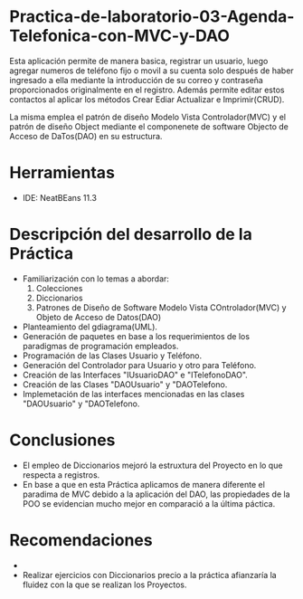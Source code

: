 # Practica-de-laboratorio-03-Agenda-Telefonica-con-MVC-y-DAO

Esta aplicación permite de manera basica, registrar un usuario, luego agregar numeros de teléfono fijo o movil a su cuenta solo después de haber ingresado a ella mediante la introducción de su correo y contraseña proporcionados originalmente en el registro. Además permite editar estos contactos al aplicar los métodos Crear Ediar Actualizar e Imprimir(CRUD).

La misma emplea el patrón de diseño Modelo Vista Controlador(MVC) y el patrón de diseño Object mediante el componenete de software Objecto de Acceso de DaTos(DAO) en su estructura.
# Herramientas
- IDE: NeatBEans 11.3

# Descripción del desarrollo de la Práctica

- Familiarización con lo temas a abordar: 
   1. Colecciones
   2. Diccionarios
   3. Patrones de Diseño de Software Modelo Vista COntrolador(MVC) y Objeto de Acceso de Datos(DAO)
- Planteamiento del gdiagrama(UML).
- Generación de paquetes en base a los requerimientos de los paradigmas de programación empleados.
- Programación de las Clases Usuario y Teléfono.
- Generación del Controlador para Usuario y otro para Teléfono.
- Creación de las Interfaces "IUsuarioDAO" e "ITelefonoDAO".
- Creación de las Clases "DAOUsuario" y "DAOTelefono. 
- Implemetación de las interfaces mencionadas en las clases "DAOUsuario" y "DAOTelefono.

# Conclusiones

- El empleo de Diccionarios mejoró la estruxtura del Proyecto en lo que respecta a registros.
- En base a que en esta Práctica aplicamos de manera diferente el paradima de MVC debido a la aplicación del DAO, las propiedades de la POO se evidencian mucho mejor en comparació a la última páctica.

# Recomendaciones

- 
- Realizar ejercicios con Diccionarios precio a la práctica afianzaría la fluidez con la que se realizan los Proyectos.


